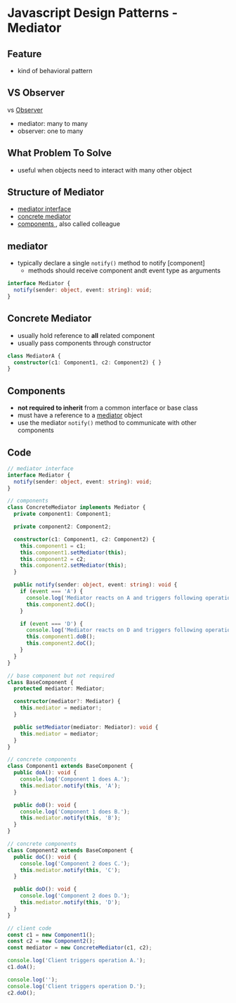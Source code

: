 # Javascript Design Patterns - Mediator

## Feature

- kind of behavioral pattern

## VS Observer

vs [Observer](javascript-design-pattern-observer.md#vs-mediator)

- mediator: many to many
- observer: one to many

## What Problem To Solve

- useful when objects need to interact with many other object

## Structure of Mediator

- [mediator interface](#mediator)
- [concrete mediator](#concrete-mediator)
- [components ](#components), also called colleague

## mediator

- typically declare a single  `notify()` method to notify [component]
  - methods should receive component andt event type as arguments

```ts
interface Mediator {
  notify(sender: object, event: string): void;
}
```

## Concrete Mediator

- usually hold reference to **all** related component
- usually pass components through constructor

```ts
class MediatorA {
  constructor(c1: Component1, c2: Component2) { }
}
```

## Components

- **not required to inherit** from a common interface or base class
- must have a reference to a [mediator](#mediator) object
- use the mediator `notify()` method to communicate with other components

## Code

```ts
// mediator interface
interface Mediator {
  notify(sender: object, event: string): void;
}

// components
class ConcreteMediator implements Mediator {
  private component1: Component1;

  private component2: Component2;

  constructor(c1: Component1, c2: Component2) {
    this.component1 = c1;
    this.component1.setMediator(this);
    this.component2 = c2;
    this.component2.setMediator(this);
  }

  public notify(sender: object, event: string): void {
    if (event === 'A') {
      console.log('Mediator reacts on A and triggers following operations:');
      this.component2.doC();
    }

    if (event === 'D') {
      console.log('Mediator reacts on D and triggers following operations:');
      this.component1.doB();
      this.component2.doC();
    }
  }
}

// base component but not required
class BaseComponent {
  protected mediator: Mediator;

  constructor(mediator?: Mediator) {
    this.mediator = mediator!;
  }

  public setMediator(mediator: Mediator): void {
    this.mediator = mediator;
  }
}

// concrete components
class Component1 extends BaseComponent {
  public doA(): void {
    console.log('Component 1 does A.');
    this.mediator.notify(this, 'A');
  }

  public doB(): void {
    console.log('Component 1 does B.');
    this.mediator.notify(this, 'B');
  }
}

// concrete components
class Component2 extends BaseComponent {
  public doC(): void {
    console.log('Component 2 does C.');
    this.mediator.notify(this, 'C');
  }

  public doD(): void {
    console.log('Component 2 does D.');
    this.mediator.notify(this, 'D');
  }
}

// client code
const c1 = new Component1();
const c2 = new Component2();
const mediator = new ConcreteMediator(c1, c2);

console.log('Client triggers operation A.');
c1.doA();

console.log('');
console.log('Client triggers operation D.');
c2.doD();
```


